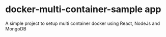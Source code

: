 # docker-multi-container-sample app
A simple project to setup multi container docker using React, NodeJs and MongoDB
